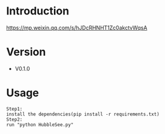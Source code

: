 # Introduction
https://mp.weixin.qq.com/s/hJDcRHNHT1Zc0akctvWqsA

# Version
- V0.1.0

# Usage
```
Step1:
install the dependencies(pip install -r requirements.txt)
Step2:
run "python HubbleSee.py"
```
